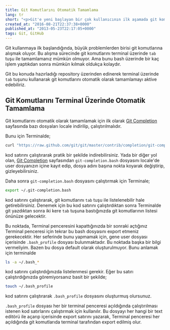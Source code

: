 ```yaml
---
title: Git Komutlarını Otomatik Tamamlama
lang: tr
short: "<p>Git'e yeni başlayan bir çok kullanıcının ilk aşamada git komutlarını hafızada tutması pek kolay olmuyor. Git komutlarını konsol üzerinde <code>tab</code> tuşu ile tamamlama özelliğini nasıl aktive edilebileceğini ve bazı çok kullanılan komutları nasıl kısayol oluşturabilir ve kullanabilirsiniz bilgim sınırlarında anlatmaya çalışacağım.</p>"
created_at: "2016-08-21T22:37:38+0000"
published_at: "2013-05-23T22:17:05+0000"
tags: Git, GitHub
---
```


Git kullanmaya ilk başlandığında, büyük problemlerden birisi git komutlarına alışmak oluyor. Bu alışma sürecinde git komutlarını terminal üzerinde ``tab`` tuşu ile tamamlamanız mümkün olmuyor. Ama bunu bash üzerinde bir kaç işlem yaptıkdan sonra mümkün kılmak oldukça kolaydır.

Git bu konuda hazırladığı repository üzerinden edinerek terminal üzerinde ``tab`` tuşunu kullanarak git komutlarını otomatik olarak tamamlamayı aktive edebiliriz.
	
## Git Komutlarını Terminal Üzerinde Otomatik Tamamlama

Git komutlarını otomatik olarak tamamlamak için ilk olarak [Git Completion] sayfasında bazı dosyaları locale indirilip, çalıştırılmalıdır. 

Bunu için Terminalde;

```bash
curl "https://raw.github.com/git/git/master/contrib/completion/git-completion.bash" -o ~/.git-completion.bash
```
kod satırını çalıştırarak pratik bir şekilde indirebilirsiniz. Yada bir diğer yol olan, [Git Completion] sayfasından ``git-completion.bash`` dosyasını locale'de user dosyanızın içine kayıt edip, dosya adını başına nokta koyarak değiştirip, gizleyebilirsiniz.

Daha sonra ``git-completion.bash`` dosyasını çalıştırmak için Terminale;
```bash
export ~/.git-completion.bash
```
kod satırını çalıştırarak, git komutlarını ``tab`` tuşu ile listelenebilir hale getirebilirsiniz. Denemek için bu kod satırını çalıştırdıktan sonra Terminalde git yazdıktan sonra iki kere ``tab`` tuşuna bastığınızda git komutlarının listesi önünüze gelecektir.

Bu noktada, Terminal penceresini kapattığınızda bir sonraki açtığınız Terminal penceresi için tekrar bu bash dosyasını export etmeniz gerekecektir. Her seferinde bunu yapmamak için, gene user dosyası içerisinde ``.bash_profile`` dosyası bulunmaktadır. Bu noktada başka bir bilgi vermeliyim. Bazen bu dosya default olarak oluşturulmuyor. Bunu anlamak için terminalde 

```bash
ls -a ~/.bash_*
```
kod satırını çalıştırdığınızda listelenmesi gerekir. Eğer bu satırı çalıştırdığınızda göremiyorsanız basit bir şekilde;

```bash
touch ~/.bash_profile
```
kod satırını çalıştırarak ``.bash_profile`` dosyasını oluşturmuş olursunuz.

``.bash_profile`` dosyası her bir terminal penceresi açıldığında çalıştırılması istenen kod satırlarını çalıştırmak için kullanılır. Bu dosyayı her hangi bir text editörü ile açarıp içerisinde export satırını yazarak, Terminal penceresi her açıldığında git komutlarıda terminal tarafından export edilmiş olur.

[Git Completion]:https://github.com/git/git/tree/master/contrib/completion